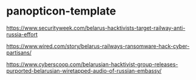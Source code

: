 # panopticon-template

https://www.securityweek.com/belarus-hacktivists-target-railway-anti-russia-effort

https://www.wired.com/story/belarus-railways-ransomware-hack-cyber-partisans/

https://www.cyberscoop.com/belarusian-hacktivist-group-releases-purported-belarusian-wiretapped-audio-of-russian-embassy/
